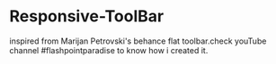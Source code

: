 # Responsive-ToolBar
inspired from Marijan Petrovski's behance flat toolbar.check youTube channel #flashpointparadise to know how i created it.

